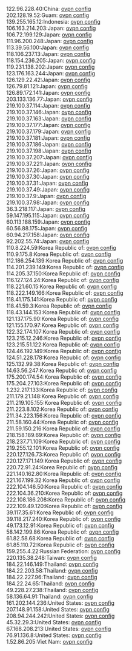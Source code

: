 122.96.228.40:China: [ovpn config](vpn/122_96_228_40.ovpn)  
202.128.19.52:Guam: [ovpn config](vpn/202_128_19_52.ovpn)  
139.255.165.12:Indonesia: [ovpn config](vpn/139_255_165_12.ovpn)  
106.163.214.203:Japan: [ovpn config](vpn/106_163_214_203.ovpn)  
106.72.199.129:Japan: [ovpn config](vpn/106_72_199_129.ovpn)  
111.96.200.248:Japan: [ovpn config](vpn/111_96_200_248.ovpn)  
113.39.56.100:Japan: [ovpn config](vpn/113_39_56_100.ovpn)  
118.106.237.13:Japan: [ovpn config](vpn/118_106_237_13.ovpn)  
118.154.236.205:Japan: [ovpn config](vpn/118_154_236_205.ovpn)  
119.231.138.202:Japan: [ovpn config](vpn/119_231_138_202.ovpn)  
123.176.163.244:Japan: [ovpn config](vpn/123_176_163_244.ovpn)  
126.129.22.42:Japan: [ovpn config](vpn/126_129_22_42.ovpn)  
126.79.81.121:Japan: [ovpn config](vpn/126_79_81_121.ovpn)  
126.89.172.141:Japan: [ovpn config](vpn/126_89_172_141.ovpn)  
203.133.136.77:Japan: [ovpn config](vpn/203_133_136_77.ovpn)  
219.100.37.114:Japan: [ovpn config](vpn/219_100_37_114.ovpn)  
219.100.37.146:Japan: [ovpn config](vpn/219_100_37_146.ovpn)  
219.100.37.163:Japan: [ovpn config](vpn/219_100_37_163.ovpn)  
219.100.37.177:Japan: [ovpn config](vpn/219_100_37_177.ovpn)  
219.100.37.179:Japan: [ovpn config](vpn/219_100_37_179.ovpn)  
219.100.37.181:Japan: [ovpn config](vpn/219_100_37_181.ovpn)  
219.100.37.186:Japan: [ovpn config](vpn/219_100_37_186.ovpn)  
219.100.37.198:Japan: [ovpn config](vpn/219_100_37_198.ovpn)  
219.100.37.207:Japan: [ovpn config](vpn/219_100_37_207.ovpn)  
219.100.37.221:Japan: [ovpn config](vpn/219_100_37_221.ovpn)  
219.100.37.26:Japan: [ovpn config](vpn/219_100_37_26.ovpn)  
219.100.37.30:Japan: [ovpn config](vpn/219_100_37_30.ovpn)  
219.100.37.31:Japan: [ovpn config](vpn/219_100_37_31.ovpn)  
219.100.37.49:Japan: [ovpn config](vpn/219_100_37_49.ovpn)  
219.100.37.9:Japan: [ovpn config](vpn/219_100_37_9.ovpn)  
219.100.37.98:Japan: [ovpn config](vpn/219_100_37_98.ovpn)  
36.3.218.117:Japan: [ovpn config](vpn/36_3_218_117.ovpn)  
59.147.195.115:Japan: [ovpn config](vpn/59_147_195_115.ovpn)  
60.113.188.159:Japan: [ovpn config](vpn/60_113_188_159.ovpn)  
60.56.88.175:Japan: [ovpn config](vpn/60_56_88_175.ovpn)  
60.94.217.158:Japan: [ovpn config](vpn/60_94_217_158.ovpn)  
92.202.55.74:Japan: [ovpn config](vpn/92_202_55_74.ovpn)  
110.8.224.59:Korea Republic of: [ovpn config](vpn/110_8_224_59.ovpn)  
110.9.175.8:Korea Republic of: [ovpn config](vpn/110_9_175_8.ovpn)  
112.186.254.139:Korea Republic of: [ovpn config](vpn/112_186_254_139.ovpn)  
114.201.239.149:Korea Republic of: [ovpn config](vpn/114_201_239_149.ovpn)  
114.205.37.150:Korea Republic of: [ovpn config](vpn/114_205_37_150.ovpn)  
116.127.124.24:Korea Republic of: [ovpn config](vpn/116_127_124_24.ovpn)  
118.221.60.15:Korea Republic of: [ovpn config](vpn/118_221_60_15.ovpn)  
118.222.149.166:Korea Republic of: [ovpn config](vpn/118_222_149_166.ovpn)  
118.41.175.141:Korea Republic of: [ovpn config](vpn/118_41_175_141.ovpn)  
118.41.59.3:Korea Republic of: [ovpn config](vpn/118_41_59_3.ovpn)  
118.43.144.153:Korea Republic of: [ovpn config](vpn/118_43_144_153.ovpn)  
121.137.175.90:Korea Republic of: [ovpn config](vpn/121_137_175_90.ovpn)  
121.155.170.97:Korea Republic of: [ovpn config](vpn/121_155_170_97.ovpn)  
122.32.174.107:Korea Republic of: [ovpn config](vpn/122_32_174_107.ovpn)  
123.215.12.246:Korea Republic of: [ovpn config](vpn/123_215_12_246.ovpn)  
123.215.51.122:Korea Republic of: [ovpn config](vpn/123_215_51_122.ovpn)  
124.46.192.149:Korea Republic of: [ovpn config](vpn/124_46_192_149.ovpn)  
124.51.228.178:Korea Republic of: [ovpn config](vpn/124_51_228_178.ovpn)  
125.132.99.38:Korea Republic of: [ovpn config](vpn/125_132_99_38.ovpn)  
14.63.56.247:Korea Republic of: [ovpn config](vpn/14_63_56_247.ovpn)  
175.200.174.54:Korea Republic of: [ovpn config](vpn/175_200_174_54.ovpn)  
175.204.27.103:Korea Republic of: [ovpn config](vpn/175_204_27_103.ovpn)  
1.232.217.133:Korea Republic of: [ovpn config](vpn/1_232_217_133.ovpn)  
211.179.21.148:Korea Republic of: [ovpn config](vpn/211_179_21_148.ovpn)  
211.219.105.155:Korea Republic of: [ovpn config](vpn/211_219_105_155.ovpn)  
211.223.8.102:Korea Republic of: [ovpn config](vpn/211_223_8_102.ovpn)  
211.34.223.156:Korea Republic of: [ovpn config](vpn/211_34_223_156.ovpn)  
211.58.160.44:Korea Republic of: [ovpn config](vpn/211_58_160_44.ovpn)  
211.59.150.216:Korea Republic of: [ovpn config](vpn/211_59_150_216.ovpn)  
218.158.189.69:Korea Republic of: [ovpn config](vpn/218_158_189_69.ovpn)  
218.237.71.109:Korea Republic of: [ovpn config](vpn/218_237_71_109.ovpn)  
219.255.12.101:Korea Republic of: [ovpn config](vpn/219_255_12_101.ovpn)  
220.127.126.73:Korea Republic of: [ovpn config](vpn/220_127_126_73.ovpn)  
220.127.171.149:Korea Republic of: [ovpn config](vpn/220_127_171_149.ovpn)  
220.72.91.24:Korea Republic of: [ovpn config](vpn/220_72_91_24.ovpn)  
221.140.162.80:Korea Republic of: [ovpn config](vpn/221_140_162_80.ovpn)  
221.167.199.32:Korea Republic of: [ovpn config](vpn/221_167_199_32.ovpn)  
222.104.146.50:Korea Republic of: [ovpn config](vpn/222_104_146_50.ovpn)  
222.104.36.210:Korea Republic of: [ovpn config](vpn/222_104_36_210.ovpn)  
222.108.186.208:Korea Republic of: [ovpn config](vpn/222_108_186_208.ovpn)  
222.109.49.120:Korea Republic of: [ovpn config](vpn/222_109_49_120.ovpn)  
39.117.35.61:Korea Republic of: [ovpn config](vpn/39_117_35_61.ovpn)  
39.118.217.240:Korea Republic of: [ovpn config](vpn/39_118_217_240.ovpn)  
49.173.12.91:Korea Republic of: [ovpn config](vpn/49_173_12_91.ovpn)  
58.142.199.86:Korea Republic of: [ovpn config](vpn/58_142_199_86.ovpn)  
61.82.58.68:Korea Republic of: [ovpn config](vpn/61_82_58_68.ovpn)  
61.85.110.72:Korea Republic of: [ovpn config](vpn/61_85_110_72.ovpn)  
159.255.4.22:Russian Federation: [ovpn config](vpn/159_255_4_22.ovpn)  
220.135.38.248:Taiwan: [ovpn config](vpn/220_135_38_248.ovpn)  
184.22.146.149:Thailand: [ovpn config](vpn/184_22_146_149.ovpn)  
184.22.203.58:Thailand: [ovpn config](vpn/184_22_203_58.ovpn)  
184.22.227.96:Thailand: [ovpn config](vpn/184_22_227_96.ovpn)  
184.22.24.65:Thailand: [ovpn config](vpn/184_22_24_65.ovpn)  
49.228.27.238:Thailand: [ovpn config](vpn/49_228_27_238.ovpn)  
58.136.64.91:Thailand: [ovpn config](vpn/58_136_64_91.ovpn)  
161.202.144.236:United States: [ovpn config](vpn/161_202_144_236.ovpn)  
207.148.91.158:United States: [ovpn config](vpn/207_148_91_158.ovpn)  
208.94.244.242:United States: [ovpn config](vpn/208_94_244_242.ovpn)  
45.32.29.3:United States: [ovpn config](vpn/45_32_29_3.ovpn)  
67.168.208.213:United States: [ovpn config](vpn/67_168_208_213.ovpn)  
76.91.136.8:United States: [ovpn config](vpn/76_91_136_8.ovpn)  
1.52.86.205:Viet Nam: [ovpn config](vpn/1_52_86_205.ovpn)  
